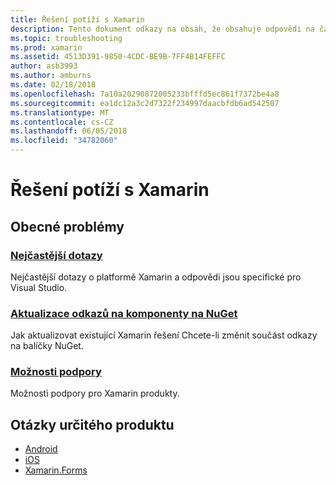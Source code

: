 ```yaml
---
title: Řešení potíží s Xamarin
description: Tento dokument odkazy na obsah, že obsahuje odpovědi na časté otázky o vývoj na platformě Xamarin, popisuje postup aktualizace součástí odkazy na NuGet, popisuje možnosti podpory a odpovědi na dotazy určitého produktu.
ms.topic: troubleshooting
ms.prod: xamarin
ms.assetid: 4513D391-9850-4CDC-BE9B-7FF4B14FEFFC
author: asb3993
ms.author: amburns
ms.date: 02/18/2018
ms.openlocfilehash: 7a10a20290872005233bfffd5ec861f7372be4a8
ms.sourcegitcommit: ea1dc12a3c2d7322f234997daacbfdb6ad542507
ms.translationtype: MT
ms.contentlocale: cs-CZ
ms.lasthandoff: 06/05/2018
ms.locfileid: "34782060"
---
```

# <a name="xamarin-troubleshooting"></a>Řešení potíží s Xamarin

## <a name="general-issues"></a>Obecné problémy

### <a name="frequently-asked-questionsquestionsindexmd"></a>[Nejčastější dotazy](questions/index.md)

Nejčastější dotazy o platformě Xamarin a odpovědi jsou specifické pro Visual Studio.

### <a name="updating-component-references-to-nugetcomponent-nugetmd"></a>[Aktualizace odkazů na komponenty na NuGet](component-nuget.md)

Jak aktualizovat existující Xamarin řešení Chcete-li změnit součást odkazy na balíčky NuGet.

### <a name="support-optionssupport-optionsmd"></a>[Možnosti podpory](support-options.md)

Možnosti podpory pro Xamarin produkty.

## <a name="product-specific-questions"></a>Otázky určitého produktu

- [Android](~/android/troubleshooting/questions/index.md)
- [iOS](~/ios/troubleshooting/questions/index.md)
- [Xamarin.Forms](~/xamarin-forms/troubleshooting/questions/index.md)
